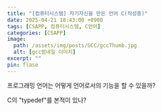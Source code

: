 ```yaml
---
title: "[컴퓨터시스템] 자기자신을 만든 언어 C(작성중)"
date: 2025-04-21 18:43:00 +0900
tags: [CSAPP, 컴퓨터시스템, C언어]
categories: [CSAPP]
image:
  path: /assets/img/posts/GCC/gccThumb.jpg
  alt: [gcc썸네일 이미지]
excerpt: ""
pin: flase
---
```


프로그래밍 언어는 어떻게 언어로서의 기능을 할 수 있을까?

C의 "typedef"를 본적이 있나?